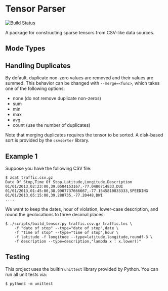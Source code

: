 Tensor Parser
=============

[![Build Status](https://travis-ci.org/frostt-tensor/tensor_parser.svg?branch=master)](https://travis-ci.org/frostt-tensor/tensor_parser)

A package for constructing sparse tensors from CSV-like data sources.


## Mode Types


## Handling Duplicates
By default, duplicate non-zero values are removed and their values are summed.
This behavior can be changed with `--merge=<func>`, which takes one of the
following options:

  * none (do not remove duplicate non-zeros)
  * sum
  * min
  * max
  * avg
  * count (use the number of duplicates)

Note that merging duplicates requires the tensor to be sorted. A disk-based
sort is provided by the `csvsorter` library.


## Example 1
Suppose you have the following CSV file:

    $ zcat traffic.csv.gz
    Date Of Stop,Time Of Stop,Latitude,Longitude,Description
    01/01/2013,02:23:00,39.0584153167,-77.0480714833,DUI
    01/01/2013,01:45:00,38.9907737666667,-77.1545810833333,SPEEDING
    01/01/2013,05:15:00,39.288735,-77.20448,DWI
    ....

We want to keep the dates, hour of violation, lower-case description, and round
the geolocations to three decimal places:

    $ ./scripts/build_tensor.py traffic.csv.gz traffic.tns \
        -f "date of stop" --type="date of stop",date \
        -f "time of stop" --type="time of stop",hour \
        -f latitude -f longitude --type=latitude,longitude,roundf-3 \
        -f description --type=description,"lambda x : x.lower()"



## Testing
This project uses the builtin `unittest` library provided by Python. You can
run all unit tests via:

    $ python3 -m unittest

